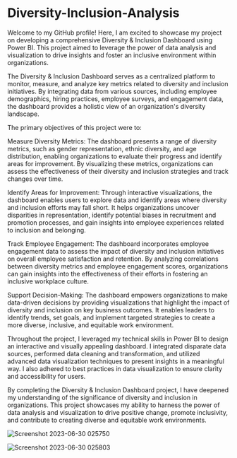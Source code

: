 # Diversity-Inclusion-Analysis
Welcome to my GitHub profile! Here, I am excited to showcase my project on developing a comprehensive Diversity & Inclusion Dashboard using Power BI. This project aimed to leverage the power of data analysis and visualization to drive insights and foster an inclusive environment within organizations.

The Diversity & Inclusion Dashboard serves as a centralized platform to monitor, measure, and analyze key metrics related to diversity and inclusion initiatives. By integrating data from various sources, including employee demographics, hiring practices, employee surveys, and engagement data, the dashboard provides a holistic view of an organization's diversity landscape.

The primary objectives of this project were to:

Measure Diversity Metrics: The dashboard presents a range of diversity metrics, such as gender representation, ethnic diversity, and age distribution, enabling organizations to evaluate their progress and identify areas for improvement. By visualizing these metrics, organizations can assess the effectiveness of their diversity and inclusion strategies and track changes over time.

Identify Areas for Improvement: Through interactive visualizations, the dashboard enables users to explore data and identify areas where diversity and inclusion efforts may fall short. It helps organizations uncover disparities in representation, identify potential biases in recruitment and promotion processes, and gain insights into employee experiences related to inclusion and belonging.

Track Employee Engagement: The dashboard incorporates employee engagement data to assess the impact of diversity and inclusion initiatives on overall employee satisfaction and retention. By analyzing correlations between diversity metrics and employee engagement scores, organizations can gain insights into the effectiveness of their efforts in fostering an inclusive workplace culture.

Support Decision-Making: The dashboard empowers organizations to make data-driven decisions by providing visualizations that highlight the impact of diversity and inclusion on key business outcomes. It enables leaders to identify trends, set goals, and implement targeted strategies to create a more diverse, inclusive, and equitable work environment.

Throughout the project, I leveraged my technical skills in Power BI to design an interactive and visually appealing dashboard. I integrated disparate data sources, performed data cleaning and transformation, and utilized advanced data visualization techniques to present insights in a meaningful way. I also adhered to best practices in data visualization to ensure clarity and accessibility for users.

By completing the Diversity & Inclusion Dashboard project, I have deepened my understanding of the significance of diversity and inclusion in organizations. This project showcases my ability to harness the power of data analysis and visualization to drive positive change, promote inclusivity, and contribute to creating diverse and equitable work environments.

![Screenshot 2023-06-30 025750](https://github.com/mohit234567/Diversity-Inclusion-Analysis/assets/77202377/85fcbefd-92fe-4ebd-a63d-8f6920e72ec0)

![Screenshot 2023-06-30 025803](https://github.com/mohit234567/Diversity-Inclusion-Analysis/assets/77202377/2328fc5f-3b26-4fca-9684-208c04e8342c)
